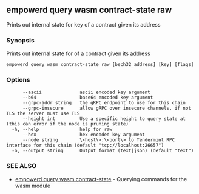 ## empowerd query wasm contract-state raw

Prints out internal state for key of a contract given its address

### Synopsis

Prints out internal state for of a contract given its address

```
empowerd query wasm contract-state raw [bech32_address] [key] [flags]
```

### Options

```
      --ascii              ascii encoded key argument
      --b64                base64 encoded key argument
      --grpc-addr string   the gRPC endpoint to use for this chain
      --grpc-insecure      allow gRPC over insecure channels, if not TLS the server must use TLS
      --height int         Use a specific height to query state at (this can error if the node is pruning state)
  -h, --help               help for raw
      --hex                hex encoded key argument
      --node string        \<host\>:\<port\> to Tendermint RPC interface for this chain (default "tcp://localhost:26657")
  -o, --output string      Output format (text|json) (default "text")
```

### SEE ALSO

* [empowerd query wasm contract-state](empowerd_query_wasm_contract-state.md)	 - Querying commands for the wasm module

